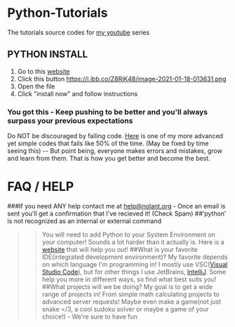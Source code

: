 # Python-Tutorials
The tutorials source codes for [my youtube](https://www.youtube.com/channel/UCRblZC569m8Ovorxo8cVEFA) series
## PYTHON INSTALL
1. Go to this [website](https://www.python.org/downloads/)
2. Click this button https://i.ibb.co/Z8RjK48/image-2021-01-18-013631.png
3. Open the file
4. Click "install now" and follow instructions
### You got this - Keep pushing to be better and you'll always surpass your previous expectations
Do NOT be discouraged by failing code. [Here](https://github.com/dev-nolant/C-Temp-Server) is one of my more advanced yet simple codes that fails like 50% of the time. (May be fixed by time seeing this) -- But point being, everyone makes errors and mistakes, grow and learn from them. That is how you get better and become the best. 
# FAQ / HELP
###If you need ANY help contact me at help@nolant.org - Once an email is sent you'll get a confirmation that I've recieved it! (Check Spam)
##‘python’ is not recognized as an internal or external command
>> You will need to add Python to your System Environment on your computer! Sounds a lot harder than it actually is. Here is a [website](https://datatofish.com/add-python-to-windows-path/) that will help you out!
##What is your favorite IDE(integrated development environment)?
>> My favorite depends on which language I'm programming in! I mostly use VSC([Visual Studio Code](https://code.visualstudio.com)), but for other things I use JetBrains, [IntelliJ](https://www.jetbrains.com/idea/). Some help you more in different ways, so find what best suits you!
##What projects will we be doing?
>> My goal is to get a wide range of projects in! From simple math calculating projects to advanced server requests! Maybe even make a game(not just snake </3, a cool sudoku solver or maybe a game of your choice!) - We're sure to have fun
